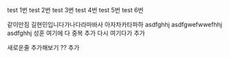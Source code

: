 test 1번
test 2번
test 3번
test 4번
test 5번
test 6번

같이만짐
길현민입니다가나다라마바사
아자차카타파하
asdfghhj asdfgwefwwefhhj asdfghhj 성훈 여기에 다 중복 추가 다시 여기다가 추가

새로운줄 추가해보기 ?? 추가
